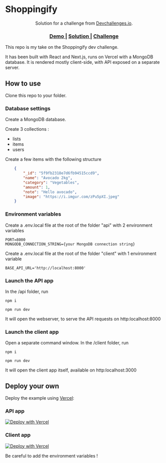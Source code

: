 # Shoppingify

<div align="center">
   Solution for a challenge from  <a href="http://devchallenges.io" target="_blank">Devchallenges.io</a>.
</div>

<div align="center">
  <h3>
    <a href="https://shoppingify-dev-challenge.vercel.app/">
      Demo
    </a>
    <span> | </span>
    <a href="https://github.com/Benjamin-Roger/shoppingifyDevChallenge">
      Solution
    </a>
    <span> | </span>
    <a href="https://devchallenges.io/challenges/mGd5VpbO4JnzU6I9l96x">
      Challenge
    </a>
  </h3>
</div>


This repo is my take on the Shoppingify dev challenge.

It has been built with React and Next.js, runs on Vercel with a MongoDB database. It is rendered mostly client-side, with API exposed on a separate server.


## How to use

Clone this repo to your folder.

### Database settings

Create a MongoDB database.

Create 3 collections :
- lists
- items
- users

Create a few items with the following structure
```json
    {
        "_id": "5f9fb2318e7d6fb94515ccd9",
        "name": "Avocado 2kg",
        "category": "Vegetables",
        "amount": 1,
        "note": "Hello avocado",
        "image": "https://i.imgur.com/zPu5pXI.jpeg"
    }
```

### Environment variables

Create a .env.local file at the root of the folder "api" with 2 environment variables
```
PORT=8000
MONGODB_CONNECTION_STRING={your MongoDB connection string}
```
Create a .env.local file at the root of the folder "client" with 1 environment variable
```
BASE_API_URL='http://localhost:8000'
```

### Launch the API app

In the /api folder, run

```shell
npm i

npm run dev
```
It will open the webserver, to serve the API requests on http:localhost:8000

### Launch the client app

Open a separate command window. In the /client folder, run

```shell
npm i

npm run dev
```
It will open the client app itself, available on http:localhost:3000


## Deploy your own

Deploy the example using [Vercel](https://vercel.com):

### API app

[![Deploy with Vercel](https://vercel.com/button)](https://github.com/Benjamin-Roger/shoppingifyDevChallenge/api)

### Client app

[![Deploy with Vercel](https://vercel.com/button)](https://github.com/Benjamin-Roger/shoppingifyDevChallenge/client)

Be careful to add the environment variables !
